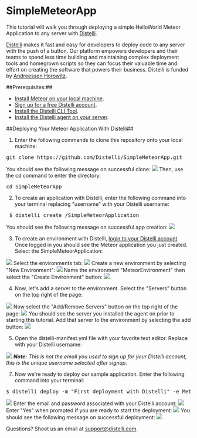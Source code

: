 # SimpleMeteorApp
This tutorial will walk you through deploying a simple HelloWorld Meteor Application to any server with <a href="https://www.distelli.com" target="_blank">Distelli</a>.

<a href="https://www.distelli.com" target="_blank">Distelli</a> makes it fast and easy for developers to deploy code to any server with the push of a button. Our platform empowers developers and their teams to spend less time building and maintaining complex deployment tools and homegrown scripts so they can focus their valuable time and effort on creating the software that powers their business. Distelli is funded by <a href="http://www.a16z.com" target="_blank">Andreessen Horowitz</a>.

##Prerequisites:##
* <a href="https://www.meteor.com/install" target="_blank">Install Meteor on your local machine</a>.
* <a href="https://www.distelli.com/signup" target="_blank">Sign up for a free Distelli account</a>.
* <a href="https://www.distelli.com/docs/setup" target="_blank">Install the Distelli CLI Tool</a>.
* <a href="https://www.distelli.com/docs/agent-setup" target = "_blank">Install the Distelli agent on your server</a>.

##Deploying Your Meteor Application With Distelli##

1. Enter the following commands to clone this repository onto your local machine:
<pre>git clone https://github.com/Distelli/SimpleMeteorApp.git</pre>
You should see the following message on successful clone:
<img src="https://monosnap.com/file/IVkm2GyrDPOWv6xLFNBA0uLhiTi8sa.png">
Then, use the cd command to enter the directory:
<pre>cd SimpleMeteorApp</pre>

2. To create an application with Distelli, enter the following command into your terminal replacing "username" with your Distelli username:
<pre> $ distelli create <username>/SimpleMeteorApplication</pre>
You should see the following message on successful app creation:
<img src="https://monosnap.com/file/cAtiueLSEnuRP3aAEKcV1qJc5U5eCT.png">

3. To create an environment with Distelli, <a href="https://www.distelli.com/login" target="_blank">login to your Distelli account<a>. Once logged in you should see the Meteor application you just created. Select the SimpleMeteorApplication:
<img src="https://monosnap.com/file/62C7YNcTLbM0fKzERMwy38w8wbEHqM.png">
Select the environments tab:
<img src="https://monosnap.com/file/mndKKqpXetldIn46QHvInlWn9fJOmJ.png">
Create a new environment by selecting "New Environment":
<img src="https://monosnap.com/file/lxsCrBn5IBptXR6h40RuTR8VosmHA8.png">
Name the environment "MeteorEnvironment" then select the "Create Environment" button:
<img src="https://monosnap.com/file/q8MCSvI0JRNq9pOvAxxYmw0x0BJUJc.png">

4. Now, let's add a server to the environment. Select the "Servers" button on the top right of the page:
<img src="https://monosnap.com/file/72MP9xzaLwXAc1kH3ZMEXDRg7PnOF9.png">
Now select the "Add/Remove Servers" button on the top right of the page:
<img src="https://monosnap.com/file/mlBY0gOOaCJIZAbctYRafLzvhfiym6.png">
You should see the server you installed the agent on prior to starting this tutorial. Add that server to the environment by selecting the add button:
<img src="https://monosnap.com/file/8p6wYuziTvsievb5eWxKzLDwnD6Npb.png">

5. Open the distelli-manifest.yml file with your favorite text editor. Replace <username> with your Distelli username:
<img src="https://monosnap.com/file/7aVg6lS9nLaHp3n6t6lBdQeQoFrrDe.png">
<i><b>Note:</b> This is not the email you used to sign up for your Distelli account, this is the unique username selected after signup.</i>

7. Now we're ready to deploy our sample application. Enter the following command into your terminal:
<pre>$ distelli deploy -m "First deployment with Distelli" -e MeteorEnvironment</pre>
<img src="https://monosnap.com/file/tQLsBhx2mbOorMn2cUa6p5DPpEoVNR.png">
Enter the email and password associated with your Distelli account:
<img src="https://monosnap.com/file/j5vJJRVf1I6taDIRBdmtWcCereBpK9.png">
Enter "Yes" when prompted if you are ready to start the deployment:
<img src="https://monosnap.com/file/bz4ABxHmClhv9hpkMcTftJ72aw4rfU.png">
You should see the following message on successful deployment:
<img src="https://monosnap.com/file/lFkdyKHNHshRKAJElRc98qPcmRAwI0.png">


Questions? Shoot us an email at <a href="mailto:support@disteli.com" target="_blank">support@distelli.com</a>.
